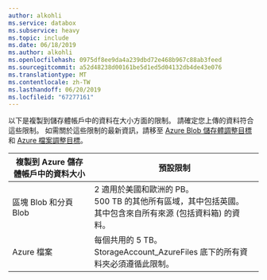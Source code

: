 ```yaml
---
author: alkohli
ms.service: databox
ms.subservice: heavy
ms.topic: include
ms.date: 06/18/2019
ms.author: alkohli
ms.openlocfilehash: 0975df8ee9da4a239dbd72e468b967c88ab3feed
ms.sourcegitcommit: a52d48238d00161be5d1ed5d04132db4de43e076
ms.translationtype: MT
ms.contentlocale: zh-TW
ms.lasthandoff: 06/20/2019
ms.locfileid: "67277161"
---
```

以下是複製到儲存體帳戶中的資料在大小方面的限制。 請確定您上傳的資料符合這些限制。 如需關於這些限制的最新資訊，請移至 [Azure Blob 儲存體調整目標](https://docs.microsoft.com/azure/storage/common/storage-scalability-targets#azure-blob-storage-scale-targets)和 [Azure 檔案調整目標](https://docs.microsoft.com/azure/storage/common/storage-scalability-targets#azure-files-scale-targets)。

| 複製到 Azure 儲存體帳戶中的資料大小                      | 預設限制          |
|---------------------------------------------------------------------|------------------------|
| 區塊 Blob 和分頁 Blob                                            | 2 適用於美國和歐洲的 PB。<br>500 TB 的其他所有區域，其中包括英國。  <br> 其中包含來自所有來源 (包括資料箱) 的資料。|
| Azure 檔案                                                          | 每個共用的 5 TB。<br> StorageAccount_AzureFiles  底下的所有資料夾必須遵循此限制。       |
